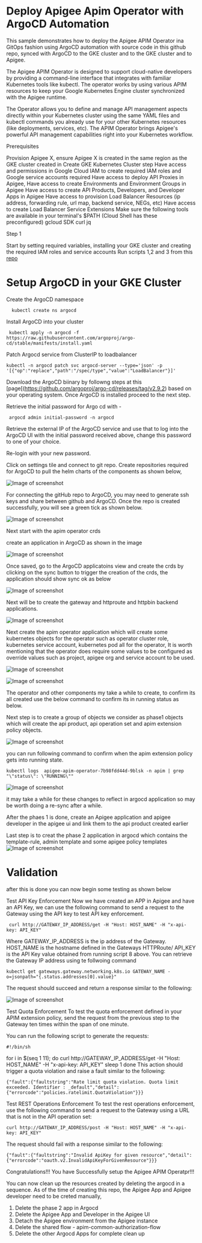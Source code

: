 

# Deploy Apigee Apim Operator with ArgoCD Automation

This sample demonstrates how to deploy the Apigee APIM Operator ina GitOps fashion using ArgoCD automation with source code in this github repo, synced with ArgoCD to the GKE cluster and to the GKE cluster and to Apigee.

The Apigee APIM Operator is designed to support cloud-native developers by providing a command-line interface that integrates with familiar Kubernetes tools like kubectl. The operator works by using various APIM resources to keep your Google Kubernetes Engine cluster synchronized with the Apigee runtime.

The Operator allows you to define and manage API management aspects directly within your Kubernetes cluster using the same YAML files and kubectl commands you already use for your other Kubernetes resources (like deployments, services, etc). The APIM Operator brings Apigee's powerful API management capabilities right into your Kubernetes workflow.



Prerequisites

Provision Apigee X, ensure Apigee X is created in the same region as the GKE cluster created in Create GKE Kubernetes Cluster step
Have access and permissions in Google Cloud IAM to create required IAM roles and Google service accounts required
Have access to deploy API Proxies in Apigee,
Have access to create Environments and Environment Groups in Apigee
Have access to create API Products, Developers, and Developer Apps in Apigee
Have access to provision Load Balancer Resources (ip address, forwarding rule, url map, backend service, NEGs, etc)
Have access to create Load Balancer Service Extensions
Make sure the following tools are available in your terminal's $PATH (Cloud Shell has these preconfigured)
gcloud SDK
curl
jq


Step 1

Start by setting required variables,  installing your GKE cluster and creating the required IAM roles and service accounts
Run scripts 1,2 and 3 from this [repo](https://github.com/AyoSal/apim-operator)



# Setup ArgoCD in your GKE Cluster

Create the ArgoCD namespace 
```
  kubectl create ns argocd
```

Install ArgoCD into your cluster
```
 kubectl apply -n argocd -f https://raw.githubusercontent.com/argoproj/argo-cd/stable/manifests/install.yaml
```


Patch Argocd service from ClusterIP to loadbalancer 
```
kubectl -n argocd patch svc argocd-server --type='json' -p '[{"op":"replace","path":"/spec/type","value":"LoadBalancer"}]'
```

Download the ArgoCD biinary by followng steps at this [page[(https://github.com/argoproj/argo-cd/releases/tag/v2.9.2) based on your operating system. 
Once ArgoCD is installed proceed to the next step.

Retrieve the initial password for Argo cd with -

```
 argocd admin initial-password -n argocd
```

Retrieve the external IP of the ArgoCD service and use that to log into the ArgoCD UI with the initial password received above, change this password to one of your choice. 

Re-login with your new password.

Click on settings tile and connect to git repo. Create repositories required for ArgoCD to pull the helm charts of the components as shown below, 


![Image of screenshot](/media/repo-setup.png)


For connecting the gitHub repo to ArgoCD, you may need to generate ssh keys and share between github and ArgoCD.
Once the repo is created successfully, you will see a green tick as shown below.

![Image of screenshot](/media/argocd-repos.png)


Next start with the apim operator crds

create an application in ArgoCD as shown in the image

![Image of screenshot](/media/argocd-application-crds-yaml.png)

Once saved, go to the ArgoCD applicatoins view and create the crds by clicking on the sync button to trigger the creation of the crds, the application should show sync ok as below

![Image of screenshot](/media/argocd-crd-app-sync.png)

Next will be to create the gateway and httproute and httpbin backend applications.
 
![Image of screenshot](/media/argocd-gw-httproute-app.png)


 Next create the apim operator application which will create some  kubernetes objects for the operator such as operator cluster role, kubernetes service account, kubernetes pod all for the operator, 
It is worth mentioning that the operator does require some values to be configured as override values such as project, apigee org and service account to be used.

![Image of screenshot](/media/operatorwithoverrides.png)

![Image of screenshot](/media/argocd-operator-app-structure-complete.png)

The operator and other components my take a while to create, to confirm its all created use the below command to confirm its in running status as below.

Next step is to create a group of objects we consider as phase1 objects which will create the api product, api operation set and apim extension policy objects.

![Image of screenshot](/media/phase1-app.png)

you can run following command to confirm when the apim extension policy gets into running state.

```
kubectl logs  apigee-apim-operator-7b98fdd44d-9blsk -n apim | grep "\"status\": \"RUNNING\""
```

![Image of screenshot](/media/operatorwithoverrides.png)


it may take a while for these changes to reflect in argocd application so may be worth doing a re-sync after a while.


After the phaes 1 is done, create an Apigee application and apigee developer in the apigee ui and link them to the api product created earlier


Last step is to creat the phase 2 application in argocd which contains the template-rule, admin template and some apigee policy templates
![Image of screenshot](/media/all-apps-phase1-2.png)


# Validation

after this is done you can now begin some testing as shown below


Test API Key Enforcement Now we have created an APP in Apigee and have an API Key, we can use the following command to send a request to the Gateway using the API key to test API key enforcement.

     curl http://GATEWAY_IP_ADDRESS/get -H "Host: HOST_NAME" -H "x-api-key: API_KEY"
Where GATEWAY_IP_ADDRESS is the ip address of the Gateway. HOST_NAME is the hostname defined in the Gateways HTTPRoute/ API_KEY is the API Key value obtained from running script 8 above. You can retrieve the Gateway IP address using te follwoing command

    kubectl get gateways.gateway.networking.k8s.io GATEWAY_NAME -o=jsonpath="{.status.addresses[0].value}"
The request should succeed and return a response similar to the following:

![Image of screenshot](/media/apikeyenforce.png)


 Test Quota Enforcement To test the quota enforcement defined in your APIM extension policy, send the request from the previous step to the Gateway ten times within the span of one minute.

You can run the following script to generate the requests:

    #!/bin/sh
for i in $(seq 1 11); do
    curl http://GATEWAY_IP_ADDRESS/get -H "Host: HOST_NAME" -H "x-api-key: API_KEY"
    sleep 1
done
This action should trigger a quota violation and raise a fault similar to the following:

    {"fault":{"faultstring":"Rate limit quota violation. Quota limit  exceeded. Identifier : _default","detail":{"errorcode":"policies.ratelimit.QuotaViolation"}}}


Test REST Operations Enforcement To test the rest operations enforcement, use the following command to send a request to the Gateway using a URL that is not in the API operation set:

    curl http://GATEWAY_IP_ADDRESS/post -H "Host: HOST_NAME" -H "x-api-key: API_KEY"
The request should fail with a response similar to the following:

    {"fault":{"faultstring":"Invalid ApiKey for given resource","detail":{"errorcode":"oauth.v2.InvalidApiKeyForGivenResource"}}}

    
Congratulations!!! You have Successfully setup the Apigee APIM Operatpr!!!

You can now clean up the resources created by deleting the argocd in a sequence. As of the time of creating this repo, the Apigee App and Apigee developer need to be creted manually, 

1. Delete the phase 2 app in Argocd
2. Delete the Apigee App and Developer in the Apigee UI
3. Detach the Apigee environment from the Apigee instance
4. Delete the shared flow - apim-common-authorization-flow
5. Delete the other Argocd Apps for complete clean up


